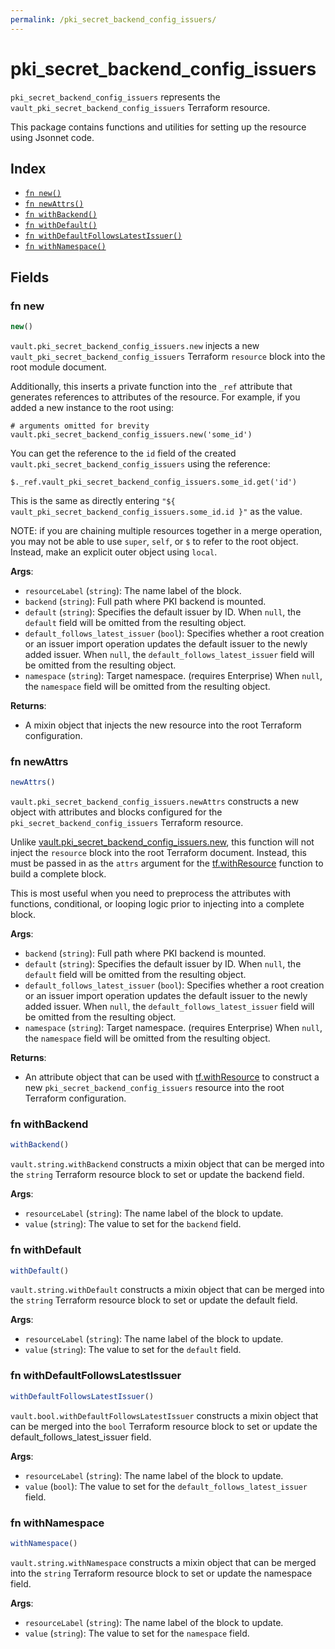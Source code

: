 ```yaml
---
permalink: /pki_secret_backend_config_issuers/
---
```


# pki_secret_backend_config_issuers

`pki_secret_backend_config_issuers` represents the `vault_pki_secret_backend_config_issuers` Terraform resource.



This package contains functions and utilities for setting up the resource using Jsonnet code.


## Index

* [`fn new()`](#fn-new)
* [`fn newAttrs()`](#fn-newattrs)
* [`fn withBackend()`](#fn-withbackend)
* [`fn withDefault()`](#fn-withdefault)
* [`fn withDefaultFollowsLatestIssuer()`](#fn-withdefaultfollowslatestissuer)
* [`fn withNamespace()`](#fn-withnamespace)

## Fields

### fn new

```ts
new()
```


`vault.pki_secret_backend_config_issuers.new` injects a new `vault_pki_secret_backend_config_issuers` Terraform `resource`
block into the root module document.

Additionally, this inserts a private function into the `_ref` attribute that generates references to attributes of the
resource. For example, if you added a new instance to the root using:

    # arguments omitted for brevity
    vault.pki_secret_backend_config_issuers.new('some_id')

You can get the reference to the `id` field of the created `vault.pki_secret_backend_config_issuers` using the reference:

    $._ref.vault_pki_secret_backend_config_issuers.some_id.get('id')

This is the same as directly entering `"${ vault_pki_secret_backend_config_issuers.some_id.id }"` as the value.

NOTE: if you are chaining multiple resources together in a merge operation, you may not be able to use `super`, `self`,
or `$` to refer to the root object. Instead, make an explicit outer object using `local`.

**Args**:
  - `resourceLabel` (`string`): The name label of the block.
  - `backend` (`string`): Full path where PKI backend is mounted.
  - `default` (`string`): Specifies the default issuer by ID. When `null`, the `default` field will be omitted from the resulting object.
  - `default_follows_latest_issuer` (`bool`): Specifies whether a root creation or an issuer import operation updates the default issuer to the newly added issuer. When `null`, the `default_follows_latest_issuer` field will be omitted from the resulting object.
  - `namespace` (`string`): Target namespace. (requires Enterprise) When `null`, the `namespace` field will be omitted from the resulting object.

**Returns**:
- A mixin object that injects the new resource into the root Terraform configuration.


### fn newAttrs

```ts
newAttrs()
```


`vault.pki_secret_backend_config_issuers.newAttrs` constructs a new object with attributes and blocks configured for the `pki_secret_backend_config_issuers`
Terraform resource.

Unlike [vault.pki_secret_backend_config_issuers.new](#fn-new), this function will not inject the `resource`
block into the root Terraform document. Instead, this must be passed in as the `attrs` argument for the
[tf.withResource](https://github.com/tf-libsonnet/core/tree/main/docs#fn-withresource) function to build a complete block.

This is most useful when you need to preprocess the attributes with functions, conditional, or looping logic prior to
injecting into a complete block.

**Args**:
  - `backend` (`string`): Full path where PKI backend is mounted.
  - `default` (`string`): Specifies the default issuer by ID. When `null`, the `default` field will be omitted from the resulting object.
  - `default_follows_latest_issuer` (`bool`): Specifies whether a root creation or an issuer import operation updates the default issuer to the newly added issuer. When `null`, the `default_follows_latest_issuer` field will be omitted from the resulting object.
  - `namespace` (`string`): Target namespace. (requires Enterprise) When `null`, the `namespace` field will be omitted from the resulting object.

**Returns**:
  - An attribute object that can be used with [tf.withResource](https://github.com/tf-libsonnet/core/tree/main/docs#fn-withresource) to construct a new `pki_secret_backend_config_issuers` resource into the root Terraform configuration.


### fn withBackend

```ts
withBackend()
```

`vault.string.withBackend` constructs a mixin object that can be merged into the `string`
Terraform resource block to set or update the backend field.



**Args**:
  - `resourceLabel` (`string`): The name label of the block to update.
  - `value` (`string`): The value to set for the `backend` field.


### fn withDefault

```ts
withDefault()
```

`vault.string.withDefault` constructs a mixin object that can be merged into the `string`
Terraform resource block to set or update the default field.



**Args**:
  - `resourceLabel` (`string`): The name label of the block to update.
  - `value` (`string`): The value to set for the `default` field.


### fn withDefaultFollowsLatestIssuer

```ts
withDefaultFollowsLatestIssuer()
```

`vault.bool.withDefaultFollowsLatestIssuer` constructs a mixin object that can be merged into the `bool`
Terraform resource block to set or update the default_follows_latest_issuer field.



**Args**:
  - `resourceLabel` (`string`): The name label of the block to update.
  - `value` (`bool`): The value to set for the `default_follows_latest_issuer` field.


### fn withNamespace

```ts
withNamespace()
```

`vault.string.withNamespace` constructs a mixin object that can be merged into the `string`
Terraform resource block to set or update the namespace field.



**Args**:
  - `resourceLabel` (`string`): The name label of the block to update.
  - `value` (`string`): The value to set for the `namespace` field.
